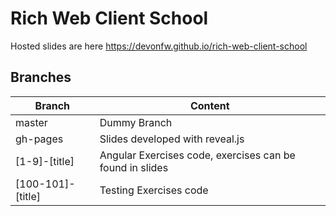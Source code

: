 # Rich Web Client School

Hosted slides are here https://devonfw.github.io/rich-web-client-school

## Branches

| Branch            | Content                                                  |
| ----------------- | -------------------------------------------------------- |
| master            | Dummy Branch                                             |
| gh-pages          | Slides developed with reveal.js                          |
| [1-9]-[title]     | Angular Exercises code, exercises can be found in slides |
| [100-101]-[title] | Testing Exercises code                                   |
